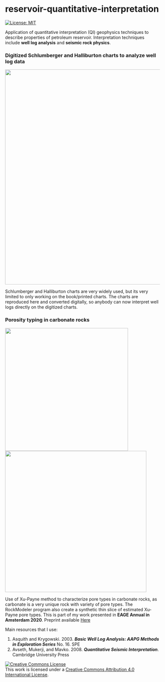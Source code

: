 # reservoir-quantitative-interpretation

[![License: MIT](https://img.shields.io/badge/License-MIT-yellow.svg)](https://opensource.org/licenses/MIT)

Application of quantitative interpretation (QI) geophysics techniques to describe properties of petroleum reservoir. Interpretation techniques include **well log analysis** and **seismic rock physics**. 

### Digitized Schlumberger and Halliburton charts to analyze well log data
<div>
<img src="https://user-images.githubusercontent.com/51282928/76430354-d1b0b900-63e2-11ea-8595-cff23e58f7fe.png" width="700"/>
</div>

Schlumberger and Halliburton charts are very widely used, but its very limited to only working on the book/printed charts. The charts are reproduced here and converted digitally, so anybody can now interpret well logs directly on the digitized charts. 

### Porosity typing in carbonate rocks

<div>
<img src="https://user-images.githubusercontent.com/51282928/76431647-767fc600-63e4-11ea-9350-c0ff53c41bb2.png" width="400"/>
<img src="https://user-images.githubusercontent.com/51282928/76431881-c8285080-63e4-11ea-982f-9d9f19aa0ca9.png" width="460"/>
</div>

Use of Xu-Payne method to characterize pore types in carbonate rocks, as carbonate is a very unique rock with variety of pore types. The RockModeler program also create a synthetic thin slice of estimated Xu-Payne pore types. This is part of my work presented in **EAGE Annual in Amsterdam 2020**. Preprint available [Here](https://www.researchgate.net/publication/339773893_Integration_of_Reservoir_Rock_Physics_Seismic_and_Geomechanical_Modelling_for_CO2_Injection_in_Carbonate_Reef_Reservoir)

Main resources that I use:

1. Asquith and Krygowski. 2003. ***Basic Well Log Analysis: AAPG Methods in Exploration Series*** No. 16. SPE 
2. Avseth, Mukerji, and Mavko. 2008. ***Quantitative Seismic Interpretation***. Cambridge University Press

<a rel="license" href="http://creativecommons.org/licenses/by/4.0/"><img alt="Creative Commons License" style="border-width:0" src="https://licensebuttons.net/l/by-nc-sa/3.0/88x31.png" /></a><br />This work is licensed under a <a rel="license" href="http://creativecommons.org/licenses/by/4.0/">Creative Commons Attribution 4.0 International License</a>.
